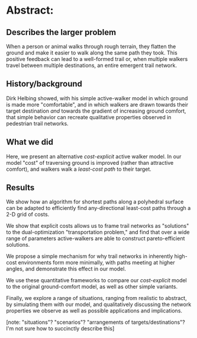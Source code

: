 # Abstract:

## Describes the larger problem

When a person or animal walks through rough terrain, they flatten the ground and make it easier to walk along the same path they took. This positive feedback can lead to a well-formed trail or, when multiple walkers travel between multiple destinations, an entire emergent trail network.


## History/background

Dirk Helbing showed, with his simple active-walker model in which ground is made more "comfortable", and in which walkers are drawn towards their target destination _and_ towards the gradient of increasing ground comfort, that simple behavior can recreate qualitative properties observed in pedestrian trail networks.

## What we did

Here, we present an alternative _cost-explicit_ active walker model. In our model "cost" of traversing ground is improved (rather than attractive comfort), and walkers walk a _least-cost path_ to their target.

## Results 

We show how an algorithm for shortest paths along a polyhedral surface can be adapted to efficiently find any-directional least-cost paths through a 2-D grid of costs.

We show that explicit costs allows us to frame trail networks as "solutions" to the dual-optimization "transportation problem," and find that over a wide range of parameters active-walkers are able to construct pareto-efficient solutions.

We propose a simple mechanism for why trail networks in inherently high-cost environments form more minimally, with paths meeting at higher angles, and demonstrate this effect in our model.

We use these quantitative frameworks to compare our _cost-explicit_ model to the original ground-comfort model, as well as other simple variants.

Finally, we explore a range of situations, ranging from realistic to abstract, by simulating them with our model, and qualitatively discussing the network properties we observe as well as possible applications and implications.

[note: "situations"? "scenarios"? "arrangements of targets/destinations"? I'm not sure how to succinctly describe this]